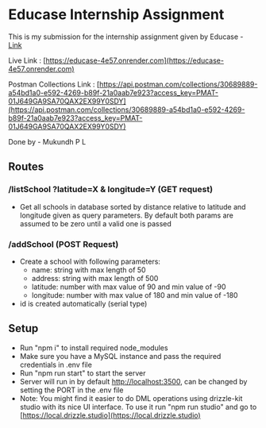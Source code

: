 # Educase Internship Assignment 

This is my submission for the internship assignment given by Educase - [Link](https://forms.office.com/pages/responsepage.aspx?id=Nf87G5TqKE2JRrIiSJ10xoaKXKtohGpMiJCUYBuwggJUQjVSNERUWUVWSkVITVY0VEJJRTYwNENINC4u&route=shorturl)

Live Link : [https://educase-4e57.onrender.com](https://educase-4e57.onrender.com)

Postman Collections Link : [https://api.postman.com/collections/30689889-a54bd1a0-e592-4269-b89f-21a0aab7e923?access_key=PMAT-01J649GA9SA70QAX2EX99Y0SDY](https://api.postman.com/collections/30689889-a54bd1a0-e592-4269-b89f-21a0aab7e923?access_key=PMAT-01J649GA9SA70QAX2EX99Y0SDY)

Done by - Mukundh P L

## Routes

###  /listSchool ?latitude=X & longitude=Y (GET request)
    
- Get all schools in database sorted by distance relative to latitude and longitude given as query parameters. By default both params are assumed to be zero until a valid one is passed

### /addSchool (POST Request)
- Create a school with following parameters:
    - name: string with max length of 50
    - address: string with max length of 500
    - latitude: number with max value of 90 and min value of -90
    - longitude: number with max value of 180 and min value of -180
- id is created automatically (serial type)

## Setup


- Run "npm i" to install required node_modules 
- Make sure you have a MySQL instance and pass the required credentials in .env file
- Run "npm run start" to  start the server
- Server will run in by default [http://localhost:3500](http://localhost:3500), can be changed by setting the PORT in the .env file
- Note: You might find it easier to do DML operations using drizzle-kit studio with its nice UI interface. To use it run "npm run studio" and go to [https://local.drizzle.studio](https://local.drizzle.studio)
